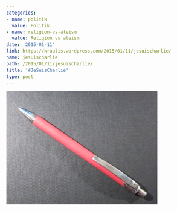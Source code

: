```yaml
---
categories:
- name: politik
  value: Politik
- name: religion-vs-ateism
  value: Religion vs ateism
date: '2015-01-11'
link: https://kraulis.wordpress.com/2015/01/11/jesuischarlie/
name: jesuischarlie
path: /2015/01/11/jesuischarlie/
title: '#JeSuisCharlie'
type: post
---
```

![pen](/files/pen.png)

